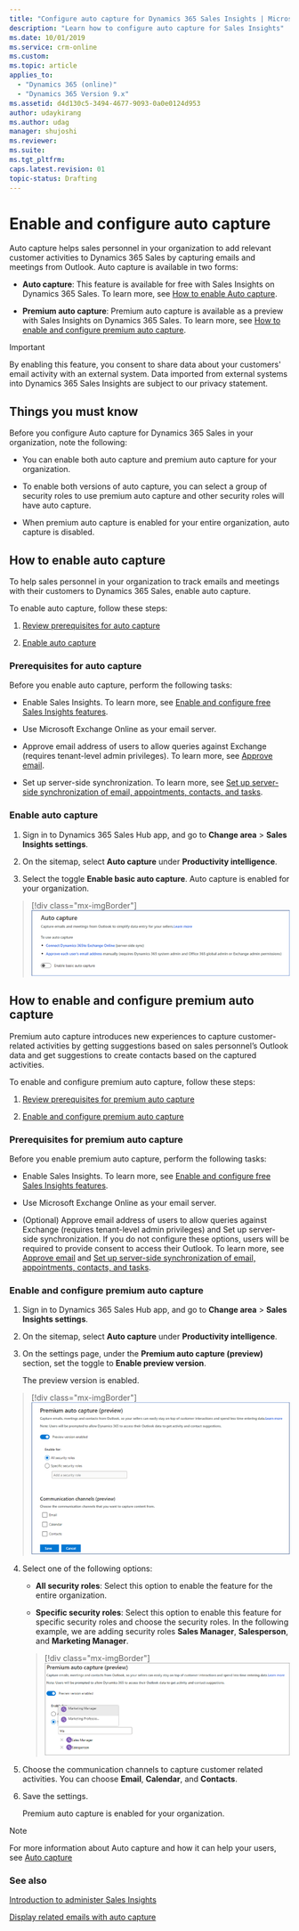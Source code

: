 ```yaml
---
title: "Configure auto capture for Dynamics 365 Sales Insights | MicrosoftDocs"
description: "Learn how to configure auto capture for Sales Insights"
ms.date: 10/01/2019
ms.service: crm-online
ms.custom: 
ms.topic: article
applies_to:
  - "Dynamics 365 (online)"
  - "Dynamics 365 Version 9.x"
ms.assetid: d4d130c5-3494-4677-9093-0a0e0124d953
author: udaykirang
ms.author: udag
manager: shujoshi
ms.reviewer: 
ms.suite: 
ms.tgt_pltfrm: 
caps.latest.revision: 01
topic-status: Drafting
---
```


# Enable and configure auto capture

Auto capture helps sales personnel in your organization to add relevant customer activities to Dynamics 365 Sales by capturing emails and meetings from Outlook.
Auto capture is available in two forms:

-	**Auto capture**: This feature is available for free with Sales Insights on Dynamics 365 Sales. To learn more, see [How to enable Auto capture](#how-to-enable-auto-capture).

-	**Premium auto capture**: Premium auto capture is available as a preview with Sales Insights on Dynamics 365 Sales. To learn more, see [How to enable and configure premium auto capture](#how-to-enable-and-configure-premium-auto-capture).

> [!IMPORTANT]
> By enabling this feature, you consent to share data about your customers' email activity with an external system. Data imported from external systems into Dynamics 365 Sales Insights are subject to our privacy statement.

## Things you must know

Before you configure Auto capture for Dynamics 365 Sales in your organization, note the following:

-	You can enable both auto capture and premium auto capture for your organization.

-	To enable both versions of auto capture, you can select a group of security roles to use premium auto capture and other security roles will have auto capture.

-	When premium auto capture is enabled for your entire organization, auto capture is disabled.

## How to enable auto capture

To help sales personnel in your organization to track emails and meetings with their customers to Dynamics 365 Sales, enable auto capture.

To enable auto capture, follow these steps:

1.	[Review prerequisites for auto capture](#prerequisites-for-auto-capture)

2.	[Enable auto capture](#enable-auto-capture)

### Prerequisites for auto capture

Before you enable auto capture, perform the following tasks: 

-	Enable Sales Insights. To learn more, see [Enable and configure free Sales Insights features](intro-admin-guide-sales-insights.md#enable-and-configure-free-sales-insights-features).

-	Use Microsoft Exchange Online as your email server.

-	Approve email address of users to allow queries against Exchange (requires tenant-level admin privileges). To learn more, see [Approve email](/dynamics365/customer-engagement/admin/connect-exchange-online#approve-email).

-	Set up server-side synchronization. To learn more, see [Set up server-side synchronization of email, appointments, contacts, and tasks](/dynamics365/customer-engagement/admin/set-up-server-side-synchronization-of-email-appointments-contacts-and-tasks).

### Enable auto capture

1.	Sign in to Dynamics 365 Sales Hub app, and go to **Change area** > **Sales Insights settings**.

2.	On the sitemap, select **Auto capture** under **Productivity intelligence**. 

3.	Select the toggle **Enable basic auto capture**. Auto capture is enabled for your organization.

   > [!div class="mx-imgBorder"]
   > ![Enable or disable Auto capture](media/si-admin-auto-capture-enable-disable.png "Enable or disable Auto capture")

## How to enable and configure premium auto capture

Premium auto capture introduces new experiences to capture customer-related activities by getting suggestions based on sales personnel’s Outlook data and get suggestions to create contacts based on the captured activities.

To enable and configure premium auto capture, follow these steps:

1.	[Review prerequisites for premium auto capture ](#prerequisites-for-premium-auto-capture)

2.	[Enable and configure premium auto capture](#enable-and-configure-premium-auto-capture)

### Prerequisites for premium auto capture

Before you enable premium auto capture, perform the following tasks:

-	Enable Sales Insights. To learn more, see [Enable and configure free Sales Insights features](intro-admin-guide-sales-insights.md#enable-and-configure-free-sales-insights-features).

-	Use Microsoft Exchange Online as your email server.

-	(Optional) Approve email address of users to allow queries against Exchange (requires tenant-level admin privileges) and Set up server-side synchronization. If you do not configure these options, users will be required to provide consent to access their Outlook. To learn more, see [Approve email](/dynamics365/customer-engagement/admin/connect-exchange-online#approve-email) and [Set up server-side synchronization of email, appointments, contacts, and tasks](/dynamics365/customer-engagement/admin/set-up-server-side-synchronization-of-email-appointments-contacts-and-tasks).

### Enable and configure premium auto capture

1.	Sign in to Dynamics 365 Sales Hub app, and go to **Change area** > **Sales Insights settings**.

2.	On the sitemap, select **Auto capture** under **Productivity intelligence**.

3.	On the settings page, under the **Premium auto capture (preview)** section, set the toggle to **Enable preview version**. 
    
    The preview version is enabled.

   > [!div class="mx-imgBorder"]
   > ![Enable or disable Premium auto capture](media/si-admin-auto-capture-enable-premium.png "Enable or disable Premium auto capture")
    
4.	Select one of the following options: 

    -	**All security roles**: Select this option to enable the feature for the entire organization.

    -	**Specific security roles**: Select this option to enable this feature for specific security roles and choose the security roles. In the following example, we are adding security roles **Sales Manager**, **Salesperson**, and **Marketing Manager**.

       > [!div class="mx-imgBorder"]
       > ![Add security roles](media/si-admin-auto-capture-premium-add-security-roles.png "Add security roles")

5.	Choose the communication channels to capture customer related activities. You can choose **Email**, **Calendar**, and **Contacts**.

6.	Save the settings.

    Premium auto capture is enabled for your organization. 

> [!NOTE]
> For more information about Auto capture and how it can help your users, see [Auto capture](auto-capture.md)

### See also

[Introduction to administer Sales Insights](intro-admin-guide-sales-insights.md)

[Display related emails with auto capture](auto-capture.md)
